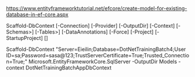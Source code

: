 
https://www.entityframeworktutorial.net/efcore/create-model-for-existing-database-in-ef-core.aspx

Scaffold-DbContext [-Connection] [-Provider] [-OutputDir] [-Context] [-Schemas>] [-Tables>] 
                    [-DataAnnotations] [-Force] [-Project] [-StartupProject] [<CommonParameters>]

Scaffold-DbContext "Server=Eieilin;Database=DotNetTrainingBatch4;User ID=sa;Password=sasa@123;TrustServerCertificate=True;Trusted_Connection=True;" Microsoft.EntityFrameworkCore.SqlServer -OutputDir Models -context DotNetTrainingBatchAppDbContext
